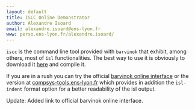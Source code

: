 ```yaml
---
layout: default
title: ISCC Online Demonstrator
author: Alexandre Isoard
email: alexandre.isoard@ens-lyon.fr
www: perso.ens-lyon.fr/alexandre.isoard/
---
```

``iscc`` is the command line tool provided with ``barvinok`` that exhibit,
among others, most of ``isl`` functionalities. The best way to use it is
obviously to download it [here][barvinok] and compile it.

If you are in a rush you can try the official
[barvinok online interface][barvinok-cgi] or the version at
[compsys-tools.ens-lyon.fr][compsys-tools]
which provides in addition the ``isl-indent`` format option for a better
readability of the isl output.

Update: Added link to official barvinok online interface.

[barvinok]: http://freecode.com/projects/barvinok
[compsys-tools]: http://compsys-tools.ens-lyon.fr/iscc/
[barvinok-cgi]: http://www.cs.kuleuven.be/cgi-bin/dtai/barvinok.cgi
